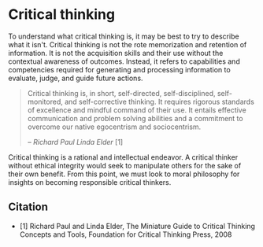 # Critical thinking

To understand what critical thinking is, it may be best to try to describe what it isn't. Critical thinking is not the rote memorization and retention of information. It is not the acquisition skills and their use without the contextual awareness of outcomes. Instead, it refers to capabilities and competencies required for generating and processing information to evaluate, judge, and guide future actions.

> Critical thinking is, in short, self-directed, self-disciplined, self-monitored, and self-corrective thinking. It requires rigorous standards of excellence and mindful command of their use. It entails effective communication and problem solving abilities and a commitment to overcome our native egocentrism and sociocentrism.
> 
>– *Richard Paul Linda Elder* [1]

Critical thinking is a rational and intellectual endeavor. A critical thinker without ethical integrity would seek to manipulate others for the sake of their own benefit. From this point, we must look to moral philosophy for insights on becoming responsible critical thinkers.

## Citation

- [1] Richard Paul and Linda Elder, The Miniature Guide to Critical Thinking Concepts and Tools, Foundation for Critical Thinking Press, 2008